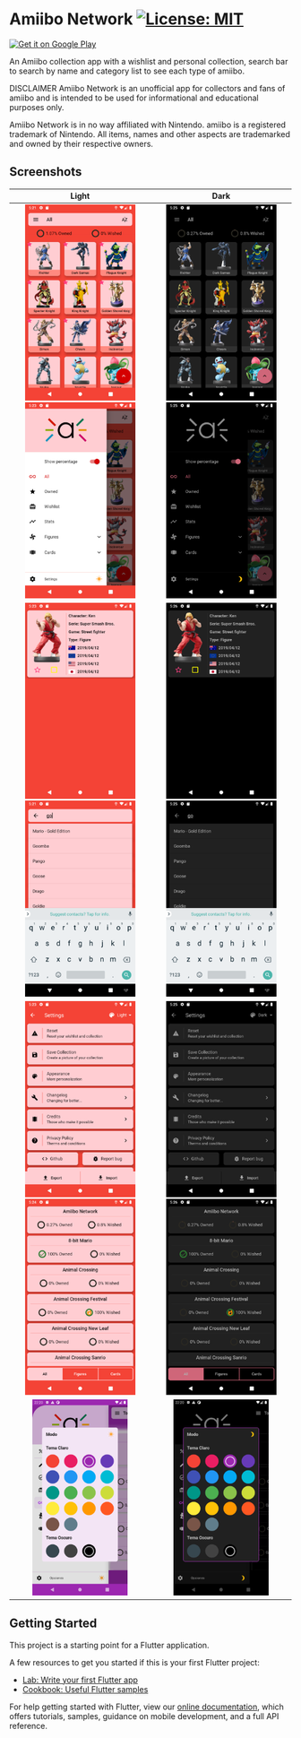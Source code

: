 # Amiibo Network [![License: MIT](https://img.shields.io/badge/License-MIT-yellow.svg)](LICENSE)

<a href='https://play.google.com/store/apps/details?hl=en_US&id=com.dartz.amiibo_network&pcampaignid=MKT-Other-global-all-co-prtnr-py-PartBadge-Mar2515-1'><img alt='Get it on Google Play' src='https://play.google.com/intl/en_us/badges/images/generic/en_badge_web_generic.png' width=150/></a>

An Amiibo collection app with a wishlist and personal collection, search bar to search by name and category list to see each type of amiibo.

DISCLAIMER
Amiibo Network is an unofficial app for collectors and fans of amiibo and is intended to be used for informational and educational purposes only.

Amiibo Network is in no way affiliated with Nintendo. amiibo is a registered trademark of Nintendo. All items, names and other aspects are trademarked and owned by their respective owners.

## Screenshots

Light                      |             Dark
:-------------------------:|:-------------------------:
<img src="screenshots/Nexus5X_home.png" height="350"> <img src="screenshots/Nexus5X_Category.png" height="350"> | <img src="screenshots/Nexus5X_home_dark.png" height="350"> <img src="screenshots/Nexus5X_Category_dark.png" height="350">
<img src="screenshots/Nexus5X_detail.png" height="350"> <img src="screenshots/Nexus5X_search.png" height="350"> | <img src="screenshots/Nexus5X_detail_dark.png" height="350"> <img src="screenshots/Nexus5X_search_dark.png" height="350">
<img src="screenshots/Nexus5X_settings.png" height="350"> <img src="screenshots/Nexus5X_Stats.png" height="350"> | <img src="screenshots/Nexus5X_settings_dark.png" height="350"> <img src="screenshots/Nexus5X_Stats_dark.png" height="350">
<img src="screenshots/Nexus5X_Themes.png" height="350"> | <img src="screenshots/Nexus5X_Themes_dark.png" height="350">

## Getting Started

This project is a starting point for a Flutter application.

A few resources to get you started if this is your first Flutter project:

- [Lab: Write your first Flutter app](https://flutter.dev/docs/get-started/codelab)
- [Cookbook: Useful Flutter samples](https://flutter.dev/docs/cookbook)

For help getting started with Flutter, view our
[online documentation](https://flutter.dev/docs), which offers tutorials,
samples, guidance on mobile development, and a full API reference.
